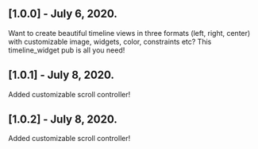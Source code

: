 ## [1.0.0] - July 6, 2020.

Want to create beautiful timeline views in three formats (left, right, center) with customizable image, widgets, color, constraints etc? This timeline_widget pub is all you need!

## [1.0.1] - July 8, 2020.

Added customizable scroll controller!

## [1.0.2] - July 8, 2020.

Added customizable scroll controller!